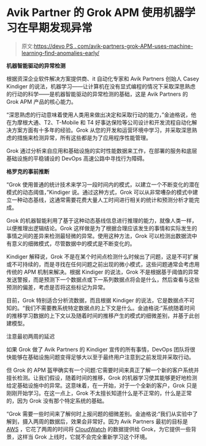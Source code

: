 # Avik Partner 的 Grok APM 使用机器学习在早期发现异常

> 原文:[https://devo PS . com/avik-partners-grok-APM-uses-machine-learning-find-anomalies-early/](https://devops.com/avik-partners-grok-apm-uses-machine-learning-find-anomalies-early/)

**机器智能驱动的异常检测**

根据资深企业软件解决方案提供商、it 自动化专家和 Avik Partners 创始人 Casey Kindiger 的说法，机器学习——让计算机在没有显式编程的情况下采取深思熟虑的行动的科学——是机器智能驱动的异常检测的基础，这是 Avik Partners 的 Grok APM 产品的核心能力。

“深思熟虑的行动意味着使用人类用来做出决定和采取行动的能力，”金迪格说，他在为摩根大通、T2、T-Mobile 和 T4 好事达保险等公司设计和开发流程自动化解决方案方面有十多年的经验。Grok 从您的开发和运营环境中学习，并采取深思熟虑的措施来检测异常，所有这些都是为了应用程序性能管理。

Grok 通过分析来自应用和基础设施的实时性能数据来工作，在部署的服务和底层基础设施的平稳铺设的 DevOps 高速公路中寻找行为障碍。

**格罗克的事前推断**

“Grok 使用普通的统计技术来学习一段时间内的模式，以建立一个不断变化的潜在模式的动态阈值，”Kindiger 说。通过这种方式，Grok 可以从非常嘈杂的模式中建立一种动态基线，这通常需要花费大量人工时间进行相关的统计和预测分析才能完成。

Grok 的机器智能利用了基于这种动态基线信息进行推理的能力，就像人类一样，以便推理出逻辑结论。Grok 这样做是为了根据合理应该发生的事情和实际发生的事情之间的差异来检测最轻微的异常。使用这种方法，Grok 可以检测出数据流中有意义的细微模式，尽管数据中的模式是不断变化的。

Kindiger 解释说，Grok 不是在某个时间点检测什么时候出了问题，这是不可扩展或不可持续的，而是寻找在任何问题之前出现的微小模式，这些问题通常会考虑用传统的 APM 机制来解决。根据 Kindiger 的说法，Grok 不是根据基于阈值的异常发送警报，而是预测下一个数据点或下一系列数据点将会是什么，然后查看与这些预测的偏差，考虑是否将这些标记为异常。

目前，Grok 特别适合分析流数据，而且根据 Kindiger 的说法，它是数据点不可知的。“我们不需要教系统特定数据点的上下文是什么。金迪格说:“系统随着时间的推移学习数据的上下文以及随着时间的推移产生的模式的细微差别，并基于此创建模型。

注意最初两周的延迟

如果 Grok 做了 Avik Partners 的 Kindiger 宣传的所有事情，DevOps 团队将很快能够在基础设施问题变得足够大以至于最终用户注意到之前发现并采取行动。

但 Grok 的 APM 盔甲确实有一个问题:它需要时间来真正了解一个新的客户系统并擅长检测。让我们假设，随着时间的推移，Grok 的机器学习使其能够更好地检测给定基础设施中的异常。这意味着，在一开始，对于一个全新的客户，Grok 只是刚刚开始学习。在这一点上，Grok 不太擅长知道什么是不正常的，什么是正常的，因为 Grok 没有那个特定系统的基础。

“Grok 需要一些时间来了解何时上报问题的细微差别。金迪格说:“我们从实验中了解到，摄入两周的数据后，效果会非常好。因为 Avik Partners 最初的目标是 [AWS](https://aws.amazon.com/) ，它花了两周的时间将 [CloudWatch](https://aws.amazon.com/cloudwatch/) 的数据提供给 Grok，为它提供一些背景，这样当 Grok 上线时，它就不会完全重新学习这个环境。